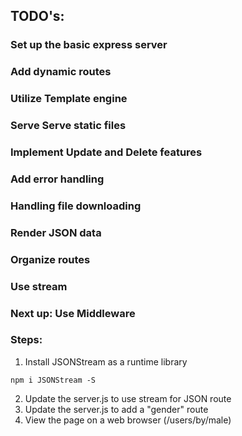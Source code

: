 ## TODO's:

### Set up the basic express server
### Add dynamic routes
### Utilize Template engine
### Serve Serve static files
### Implement Update and Delete features 
### Add error handling
### Handling file downloading
### Render JSON data
### Organize routes
### Use stream

### Next up: Use Middleware

### Steps: 
1. Install JSONStream as a runtime library
```
npm i JSONStream -S
```
2. Update the server.js to use stream for JSON route
3. Update the server.js to add a "gender" route
4. View the page on a web browser (/users/by/male)